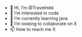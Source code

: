 - 👋 Hi, I’m @Travelmkk
- 👀 I’m interested in code
- 🌱 I’m currently learning java
- 💞️ I’m looking to collaborate on X
- 📫 How to reach me X

<!---
Travelmkk/Travelmkk is a ✨ special ✨ repository because its `README.md` (this file) appears on your GitHub profile.
You can click the Preview link to take a look at your changes.
--->
